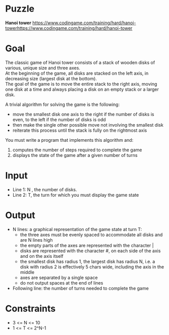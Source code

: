 # Puzzle
**Hanoi tower** https://www.codingame.com/training/hard/hanoi-towerhttps://www.codingame.com/training/hard/hanoi-tower

# Goal
The classic game of Hanoi tower consists of a stack of wooden disks of various, unique size and three axes.  
At the beginning of the game, all disks are stacked on the left axis, in decreasing size (largest disk at the bottom).  
The goal of the game is to move the entire stack to the right axis, moving one disk at a time and always placing a disk on an empty stack or a larger disk.  

A trivial algorithm for solving the game is the following:  
- move the smallest disk one axis to the right if the number of disks is even, to the left if the number of disks is odd
- then make the single other possible move not involving the smallest disk
- reiterate this process until the stack is fully on the rightmost axis

You must write a program that implements this algorithm and:  
1. computes the number of steps required to complete the game
2. displays the state of the game after a given number of turns

# Input
* Line 1: N , the number of disks.
* Line 2: T, the turn for which you must display the game state

# Output
* N lines: a graphical representation of the game state at turn T:
  - the three axes must be evenly spaced to accommodate all disks and are N lines high
  - the empty parts of the axes are represented with the character |
  - disks are represented with the character #, on each side of the axis and on the axis itself
  - the smallest disk has radius 1, the largest disk has radius N, i.e. a disk with radius 2 is effectively 5 chars wide, including the axis in the middle
  - axes are separated by a single space
  - do not output spaces at the end of lines
* Following line: the number of turns needed to complete the game

# Constraints
* 3 <= N <= 10
* 1 <= T <= 2^N-1
